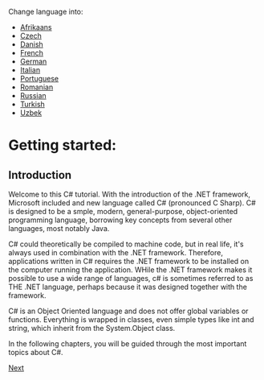 Change language into:

  * [Afrikaans](../master/Translated/Afrikaans/README.md)
  * [Czech](../master/Translated/Czech/README.md)
  * [Danish](../master/Translated/Danish/README.md)
  * [French](../master/Translated/French/README.md)
  * [German](../master/Translated/German/README.md)
  * [Italian](../master/Translated/Italian/README.md)
  * [Portuguese](../master/Translated/Portuguese/README.md)
  * [Romanian](../master/Translated/Romanian/README.md)
  * [Russian](../master/Translated/Russian/README.md)
  * [Turkish](../master/Translated/Turkish/README.md)
  * [Uzbek](../master/Translated/Uzbek/README.md)

# Getting started:

## Introduction

Welcome to this C# tutorial. With the introduction of the .NET framework, Microsoft included and new language called C# (pronounced C Sharp). C# is designed to be a smple, modern, general-purpose, object-oriented programming language, borrowing key concepts from several other languages, most notably Java.

C# could theoretically be compiled to machine code, but in real life, it's always used in combination with the .NET framework. Therefore, applications written in C# requires the .NET framework to be installed on the computer running the application. WHile the .NET framework makes it possible to use a wide range of languages, c# is sometimes referred to as THE .NET language, perhaps because it was designed together with the framework.

C# is an Object Oriented language and does not offer global variables or functions. Everything is wrapped in classes, even simple types like int and string, which inherit from the System.Object class.

In the following chapters, you will be guided through the most important topics about C#.

[Next](../master/GettingStarted/VisualStudioCommunity.md)